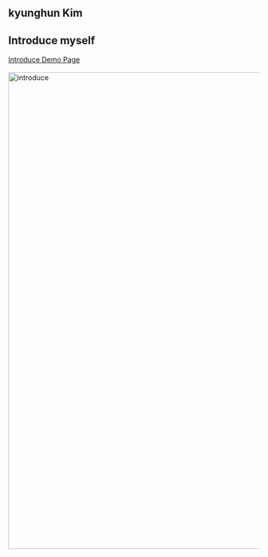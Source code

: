 ## kyunghun Kim


## Introduce myself

[Introduce Demo Page](https://tirhande.github.io/introduce/)  
<br />
<img width="953" alt="introduce" src="https://user-images.githubusercontent.com/74575497/198879085-8153f265-ad72-409e-8dc5-ddb6f3fea5c2.png">

<!--
<div align=center>

![Hits](https://hits.seeyoufarm.com/api/count/incr/badge.svg?url=https%3A%2F%2Fgithub.com%2Ftirhande&count_bg=%2379C83D&title_bg=%23555555&icon=&icon_color=%23E7E7E7&title=hits&edge_flat=false)

</div>
-->
<!--
**tirhande/tirhande** is a ✨ _special_ ✨ repository because its `README.md` (this file) appears on your GitHub profile.

Here are some ideas to get you started:

- 🔭 I’m currently working on ...
- 🌱 I’m currently learning ...
- 👯 I’m looking to collaborate on ...
- 🤔 I’m looking for help with ...
- 💬 Ask me about ...
- 📫 How to reach me: ...
- 😄 Pronouns: ...
- ⚡ Fun fact: ...
-->
